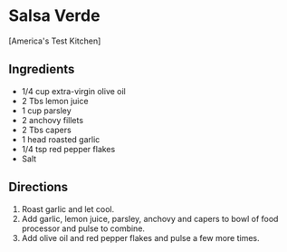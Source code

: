 # Salsa Verde

[America's Test Kitchen]

## Ingredients

* 1/4 cup extra-virgin olive oil
* 2 Tbs lemon juice
* 1 cup parsley
* 2 anchovy fillets
* 2 Tbs capers
* 1 head roasted garlic
* 1/4 tsp red pepper flakes
* Salt

## Directions
1. Roast garlic and let cool.
2. Add garlic, lemon juice, parsley, anchovy and capers to bowl of food processor and pulse to combine.
3. Add olive oil and red pepper flakes and pulse a few more times.
